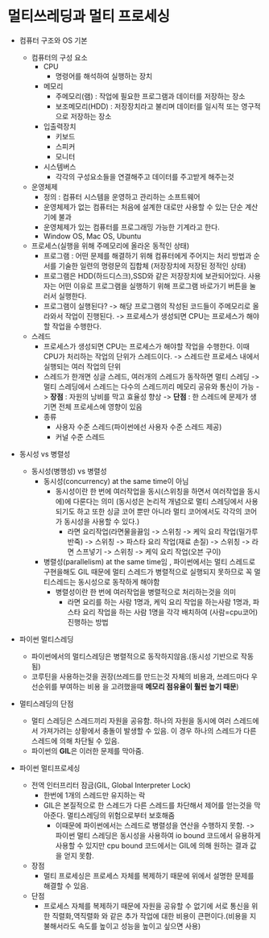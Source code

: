 # 멀티쓰레딩과 멀티 프로세싱

- 컴퓨터 구조와 OS 기본
    - 컴퓨터의 구성 요소
        - CPU
            - 명령어를 해석하여 실행하는 장치
        - 메모리
            - 주메모리(램) : 작업에 필요한 프로그램과 데이터를 저장하는 장소
            - 보조메모리(HDD) : 저장장치라고 불리며 데이터를 일시적 또는 영구적으로 저장하는 장소
        - 입출력장치
            - 키보드
            - 스피커
            - 모니터
        - 시스템버스
            - 각각의 구성요소들을 연결해주고 데이터를 주고받게 해주는것
    - 운영체제
        - 정의 : 컴퓨터 시스템을 운영하고 관리하는 소프트웨어
        - 운영체제가 없는 컴퓨터는 처음에 설계한 대로만 사용할 수 있는 단순 계산기에 불과
        - 운영체제가 있는 컴퓨터를 프로그래밍 가능한 기계라고 한다.
        - Window OS, Mac OS, Ubuntu
    - 프로세스(실행을 위해 주메모리에 올라온 동적인 상태)
        - 프로그램 : 어떤 문제를 해결하기 위해 컴퓨터에게 주어지는 처리 방법과 순서를 기술한 일련의 명령문의 집합체 (저장장치에 저장된 정적인 상태)
        - 프로그램은 HDD(하드디스크),SSD와 같은 저장장치에 보관되어있다. 사용자는 어떤 이유로 프로그램을 실행하기 위해 프로그램 바로가기 버튼을 눌러서 실행한다.
        - 프로그램이 실행된다? -> 해당 프로그램의 작성된 코드들이 주메모리로 올라와서 작업이 진행된다. -> 프로세스가 생성되면 CPU는 프로세스가 해야할 작업을 수행한다.
    - 스레드
        - 프로세스가 생성되면 CPU는 프로세스가 해야할 작업을 수행한다. 이때 CPU가 처리하는 작업의 단위가 스레드이다. -> 스레드란 프로세스 내에서 실행되는 여러 작업의 단위
        - 스레드가 한개면 싱글 스레드, 여러개의 스레드가 동작하면 멀티 스레딩 -> 멀티 스레딩에서 스레드는 다수의 스레드끼리 메모리 공유와 통신이 가능 -> **장점** : 자원의 낭비를 막고 효율성 향상 -> **단점** : 한 스레드에 문제가 생기면 전체 프로세스에 영향이 있음
        - 종류
            - 사용자 수준 스레드(파이썬에선 사용자 수준 스레드 제공)
            - 커널 수준 스레드

- 동시성 vs 병렬성
    - 동시성(병행성) vs 병렬성
        - 동시성(concurrency) at the same time이 아님
            - 동시성이란 한 번에 여러작업을 동시(스위칭을 하면서 여러작업을 동시에)에 다룬다는 의미 (동시성은 논리적 개념으로 멀티 스레딩에서 사용되기도 하고 또한 싱글 코어 뿐만 아니라 멀티 코어에서도 각각의 코어가 동시성을 사용할 수 있다.)
                - 라면 요리작업(라면물을끓임 -> 스위칭 -> 케익 요리 작업(밀가루 반죽) -> 스위칭 -> 파스타 요리 작업(재료 손질) -> 스위칭 -> 라면 스프넣기 -> 스위칭 -> 케익 요리 작업(오븐 구이)
        - 병렬성(parallelism) at the same time임 , 파이썬에서는 멀티 스레드로 구현을해도 GIL 때문에 멀티 스레드가 병렬적으로 실행되지 못하므로 꼭 멀티스레드는 동시성으로 동작하게 해야함
            - 병렬성이란 한 번에 여러작업을 병렬적으로 처리하는것을 의미
                - 라면 요리를 하는 사람 1명과, 케익 요리 작업을 하는사람 1명과, 파스타 요리 작업을 하는 사람 1명을 각각 배치하여 (사람=cpu코어) 진행하는 방법

- 파이썬 멀티스레딩
    - 파이썬에서의 멀티스레딩은 병렬적으로 동작하지않음.(동시성 기반으로 작동됨)
    - 코루틴을 사용하는것을 권장(쓰레드를 만드는것 자체의 비용과, 쓰레드마다 우선순위를 부여하는 비용 을 고려했을때 **메모리 점유율이 훨씬 높기 때문**)

- 멀티스레딩의 단점
    - 멀티 스레딩은 스레드끼리 자원을 공유함. 하나의 자원을 동시에 여러 스레드에서 가져가려는 상황에서 충돌이 발생할 수 있음. 이 경우 하나의 스레드가 다른 스레드에 의해 차단될 수 있음.
    - 파이썬의 **GIL**은 이러한 문제를 막아줌.

- 파이썬 멀티프로세싱
    - 전역 인터프리터 잠금(GIL, Global Interpreter Lock)
        - 한번에 1개의 스레드만 유지하는 락
        - GIL은 본질적으로 한 스레드가 다른 스레드를 차단해서 제어를 얻는것을 막아준다. 멀티스레딩의 위험으로부터 보호해줌
            - 이때문에 파이썬에서는 스레드로 병렬성을 연산을 수행하지 못함. -> 파이썬 멀티 스레딩은 동시성을 사용하여 io bound 코드에서 유용하게 사용할 수 있지만 cpu bound 코드에서는 GIL에 의해 원하는 결과 값을 얻지 못함.
    - 장점
        - 멀티 프로세싱은 프로세스 자체를 복제하기 때문에 위에서 설명한 문제를 해결할 수 있음.
    - 단점
        - 프로세스 자체를 복제하기 때문에 자원을 공유할 수 없기에 서로 통신을 위한 직렬화,역직렬화 와 같은 추가 작업에 대한 비용이 큰편이다.(비용을 지불해서라도 속도를 높이고 성능을 높이고 싶으면 사용)